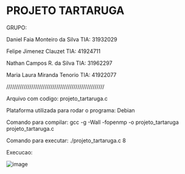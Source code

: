 # PROJETO TARTARUGA

GRUPO: 

Daniel Faia Monteiro da Silva TIA: 31932029

Felipe Jimenez Clauzet TIA: 41924711 

Nathan Campos R. da Silva TIA: 31962297 

Maria Laura Miranda Tenorio TIA: 41922077

///////////////////////////////////////////////////

Arquivo com codigo: projeto_tartaruga.c

Plataforma utilizada para rodar o programa: Debian

Comando para compilar: gcc -g -Wall -fopenmp -o projeto_tartaruga projeto_tartaruga.c

Comando para executar: ./projeto_tartaruga.c 8

Execucao:

![image](https://user-images.githubusercontent.com/68366383/143337825-9aed6b09-42d8-4b5c-8d54-998f87d6c1cd.png)
